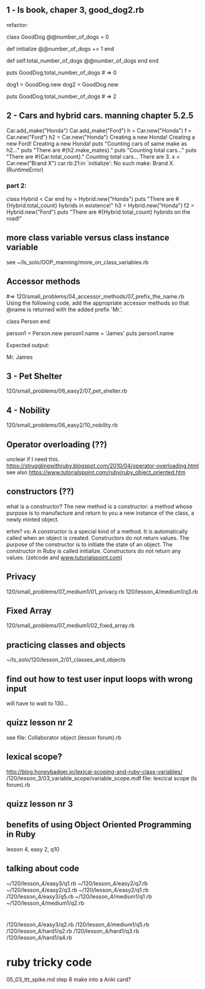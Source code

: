 ## 1 - ls book, chaper 3, good_dog2.rb
refactor:

class GoodDog
  @@number_of_dogs = 0

  def initialize
    @@number_of_dogs += 1
  end

  def self.total_number_of_dogs
    @@number_of_dogs
  end
end


puts GoodDog.total_number_of_dogs   # => 0

dog1 = GoodDog.new
dog2 = GoodDog.new

puts GoodDog.total_number_of_dogs   # => 2

## 2 - Cars and hybrid cars. manning chapter 5.2.5

Car.add_make("Honda")
Car.add_make("Ford")
h = Car.new("Honda")
f = Car.new("Ford")
h2 = Car.new("Honda")
Creating a new Honda!
Creating a new Ford!
Creating a new Honda!
puts "Counting cars of same make as h2..."
puts "There are #{h2.make_mates}."
puts "Counting total cars..."
puts "There are #{Car.total_count}."
Counting total cars...
There are 3.
x = Car.new("Brand X")
car.rb:21:in `initialize': No such make: Brand X. (RuntimeError)

### part 2:
class Hybrid < Car
end
hy = Hybrid.new("Honda")
puts "There are #{Hybrid.total_count} hybrids in existence!"
h3 = Hybrid.new("Honda")
f2 = Hybrid.new("Ford")
puts "There are #{Hybrid.total_count} hybrids on the road!"

## more class variable versus class instance variable
see ~/ls_solo/OOP_manning/more_on_class_variables.rb

## Accessor methods
#=> 120/small_problems/04_accessor_methods/07_prefix_the_name.rb
Using the following code, add the appropriate accessor methods so that @name
is returned with the added prefix 'Mr.'.

class Person
end

person1 = Person.new
person1.name = 'James'
puts person1.name

Expected output:

Mr. James

## 3 - Pet Shelter
120/small_problems/06_easy2/07_pet_shelter.rb

## 4 - Nobility
120/small_problems/06_easy2/10_nobility.rb

## Operator overloading (??)
unclear if I need this.
https://strugglingwithruby.blogspot.com/2010/04/operator-overloading.html
see also
https://www.tutorialspoint.com/ruby/ruby_object_oriented.htm

## constructors (??)
what is a constructor?
The new method is a constructor: a method whose purpose is to manufacture and return to you a new instance of the class, a newly minted object.

erhm? vs:
A constructor is a special kind of a method. It is automatically called when an object is created. Constructors do not return values. The purpose of the constructor is to initiate the state of an object. The constructor in Ruby is called initialize. Constructors do not return any values.
(zetcode and www.tutorialspoint.com)

## Privacy
120/small_problems/07_medium1/01_privacy.rb
120/lesson_4/medium1/q3.rb

## Fixed Array
120/small_problems/07_medium1/02_fixed_array.rb

## practicing classes and objects
~/ls_solo/120/lesson_2/01_classes_and_objects

## find out how to test user input loops with wrong input
will have to wait to 130...

## quizz lesson nr 2
see file: Collaborator object (lesson forum).rb

## lexical scope?
http://blog.honeybadger.io/lexical-scoping-and-ruby-class-variables/
/120/lesson_3/03_variable_scope/variable_scope.mdf
file: lexcical scope (ls forum).rb

## quizz lesson nr 3

## benefits of using Object Oriented Programming in Ruby
lesson 4, easy 2, q10

## talking about code
~/120/lesson_4/easy3/q1.rb
~/120/lesson_4/easy2/q7.rb
~/120/lesson_4/easy2/q3.rb
~/120/lesson_4/easy2/q1.rb
/120/lesson_4/easy3/q5.rb
~/120/lesson_4/medium1/q1.rb
~/120/lesson_4/medium1/q2.rb

#
/120/lesson_4/easy3/q2.rb
/120/lesson_4/medium1/q5.rb
/120/lesson_4/hard1/q2.rb
/120/lesson_4/hard1/q3.rb
/120/lesson_4/hard1/q4.rb

# ruby tricky code
05_03_ttt_spike.md step 8
make into a Anki card?